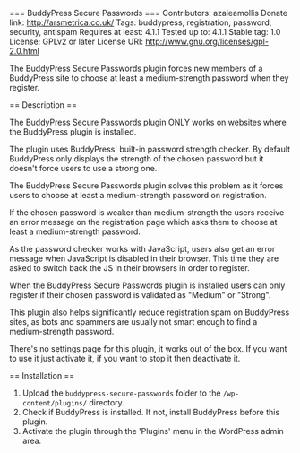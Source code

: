 === BuddyPress Secure Passwords ===
Contributors: azaleamollis
Donate link: http://arsmetrica.co.uk/
Tags: buddypress, registration, password, security, antispam
Requires at least: 4.1.1
Tested up to: 4.1.1
Stable tag: 1.0
License: GPLv2 or later
License URI: http://www.gnu.org/licenses/gpl-2.0.html

The BuddyPress Secure Passwords plugin forces new members of a BuddyPress site to choose at least a medium-strength password when they register. 

== Description ==

The BuddyPress Secure Passwords plugin ONLY works on websites where the BuddyPress plugin is installed.

The plugin uses BuddyPress' built-in password strength checker. By default BuddyPress only displays the strength of the chosen password but it doesn't force users to use a strong one.

The BuddyPress Secure Passwords plugin solves this problem as it forces users to choose at least a medium-strength password on registration.

If the chosen password is weaker than medium-strength the users receive an error message on the registration page which asks them to choose at least a medium-strength password. 

As the password checker works with JavaScript, users also get an error message when JavaScript is disabled in their browser. This time they are asked to switch back the JS in their browsers in order to register.

When the BuddyPress Secure Passwords plugin is installed users can only register if their chosen password is validated as "Medium" or "Strong".

This plugin also helps significantly reduce registration spam on BuddyPress sites, as bots and spammers are usually not smart enough to find a medium-strength password.

There's no settings page for this plugin, it works out of the box. If you want to use it just activate it, if you want to stop it then deactivate it.

== Installation ==

1. Upload the `buddypress-secure-passwords` folder to the `/wp-content/plugins/` directory.
2. Check if BuddyPress is installed. If not, install BuddyPress before this plugin.
3. Activate the plugin through the 'Plugins' menu in the WordPress admin area.
